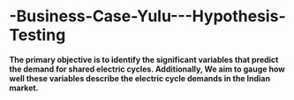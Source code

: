 # -Business-Case-Yulu---Hypothesis-Testing

**The primary objective is to identify the significant variables that predict the demand for
shared electric cycles. Additionally, We aim to gauge how well these variables describe the
electric cycle demands in the Indian market.**
